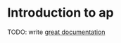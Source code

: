 # Introduction to ap

TODO: write [great documentation](http://jacobian.org/writing/what-to-write/)
